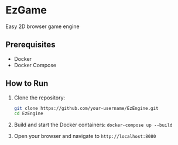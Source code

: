 # EzGame

Easy 2D browser game engine

## Prerequisites

- Docker
- Docker Compose

## How to Run

1. Clone the repository:
   ```sh
   git clone https://github.com/your-username/EzEngine.git
   cd EzEngine
   ```

2. Build and start the Docker containers:
```docker-compose up --build```
3. Open your browser and navigate to `http://localhost:8080`